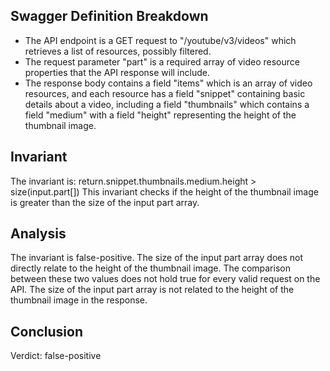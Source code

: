 ## Swagger Definition Breakdown
- The API endpoint is a GET request to "/youtube/v3/videos" which retrieves a list of resources, possibly filtered.
- The request parameter "part" is a required array of video resource properties that the API response will include.
- The response body contains a field "items" which is an array of video resources, and each resource has a field "snippet" containing basic details about a video, including a field "thumbnails" which contains a field "medium" with a field "height" representing the height of the thumbnail image.

## Invariant
The invariant is: return.snippet.thumbnails.medium.height > size(input.part[])
This invariant checks if the height of the thumbnail image is greater than the size of the input part array.

## Analysis
The invariant is false-positive. The size of the input part array does not directly relate to the height of the thumbnail image. The comparison between these two values does not hold true for every valid request on the API. The size of the input part array is not related to the height of the thumbnail image in the response.

## Conclusion
Verdict: false-positive
